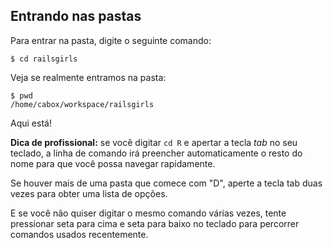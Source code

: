 ## Entrando nas pastas

Para entrar na pasta, digite o seguinte comando:

```
$ cd railsgirls
```

Veja se realmente entramos na pasta:

```
$ pwd
/home/cabox/workspace/railsgirls
```
Aqui está!

**Dica de profissional:** se você digitar `cd R` e apertar a tecla _tab_ no seu teclado, a linha de comando irá preencher automaticamente o resto do nome para que você possa navegar rapidamente.

Se houver mais de uma pasta que comece com "D", aperte a tecla tab duas vezes para obter uma lista de opções.

E se você não quiser digitar o mesmo comando várias vezes, tente pressionar seta para cima e seta para baixo no teclado para percorrer comandos usados recentemente.
